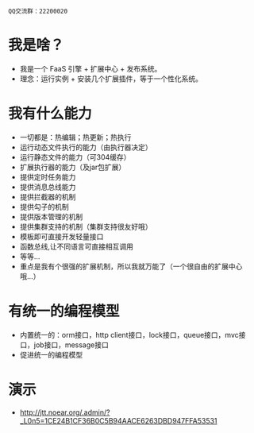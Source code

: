 ` QQ交流群：22200020 `


# 我是啥？
* 我是一个 FaaS 引擎 + 扩展中心 + 发布系统。
* 理念：运行实例 + 安装几个扩展插件，等于一个性化系统。

# 我有什么能力
* 一切都是：热编辑；热更新；热执行
* 运行动态文件执行的能力（由执行器决定）
* 运行静态文件的能力（可304缓存）
* 扩展执行器的能力（及jar包扩展）
* 提供定时任务能力
* 提供消息总线能力
* 提供拦截器的机制
* 提供勾子的机制
* 提供版本管理的机制
* 提供集群支持的机制（集群支持很友好哦）
* 模板即可直接开发轻量接口
* 函数总线,让不同语言可直接相互调用
* 等等...
* 重点是我有个很强的扩展机制，所以我就万能了（一个很自由的扩展中心哦...）

# 有统一的编程模型
* 内置统一的：orm接口，http client接口，lock接口，queue接口，mvc接口，job接口，message接口
* 促进统一的编程模型

# 演示
* http://jtt.noear.org/.admin/?_L0n5=1CE24B1CF36B0C5B94AACE6263DBD947FFA53531
